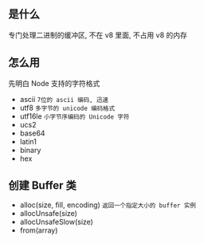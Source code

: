 ## 是什么

专门处理二进制的缓冲区, 不在 v8 里面, 不占用 v8 的内存

## 怎么用

先明白 Node 支持的字符格式

- ascii `7位的 ascii 编码, 迅速`
- utf8 `多字节的 unicode 编码格式`
- utf16le `小字节序编码的 Unicode 字符`
- ucs2
- base64
- latin1
- binary
- hex

## 创建 Buffer 类

- alloc(size, fill, encoding) `返回一个指定大小的 buffer 实例`
- allocUnsafe(size)
- allocUnsafeSlow(size)
- from(array)